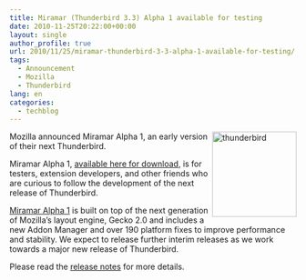 ```yaml
---
title: Miramar (Thunderbird 3.3) Alpha 1 available for testing
date: 2010-11-25T20:22:00+00:00
layout: single
author_profile: true
url: 2010/11/25/miramar-thunderbird-3-3-alpha-1-available-for-testing/
tags:
  - Announcement
  - Mozilla
  - Thunderbird
lang: en
categories: 
  - techblog
---
```

[<img title="thunderbird" border="0" alt="thunderbird" align="right" src="http://lh3.ggpht.com/_vaUVXcmC3OI/TO6-jlMygJI/AAAAAAAADOU/DMrWTTjhb0U/thunderbird_thumb%5B1%5D.png?imgmax=800" width="148" height="150" />](http://lh5.ggpht.com/_vaUVXcmC3OI/TO6-gpfohrI/AAAAAAAADOQ/uZzTRYBBh2E/s1600-h/thunderbird%5B3%5D.png)Mozilla announced Miramar Alpha 1, an early version of their next Thunderbird.

Miramar Alpha 1, [available here for download](http://www.mozillamessaging.com/en-US/thunderbird/early_releases/downloads/), is for testers, extension developers, and other friends who are curious to follow the development of the next release of Thunderbird.

[Miramar Alpha 1](http://www.mozillamessaging.com/en-US/thunderbird/3.3a1/) is built on top of the next generation of Mozilla’s layout engine, Gecko 2.0 and includes a new Addon Manager and over 190 platform fixes to improve performance and stability. We expect to release further interim releases as we work towards a major new release of Thunderbird.

Please read the [release notes](http://www.mozillamessaging.com/en-US/thunderbird/3.3a1/releasenotes/) for more details.